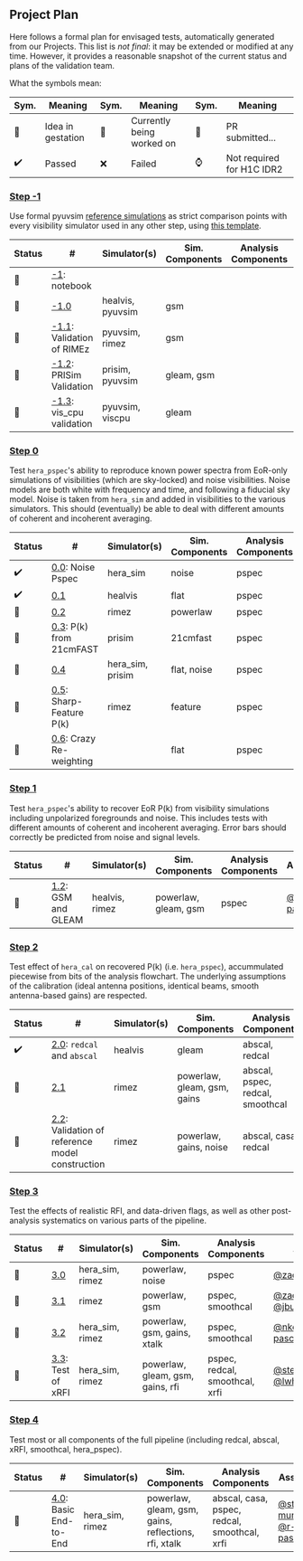 ## Project Plan
Here follows a formal plan for envisaged tests, automatically generated from our Projects. 
This list is *not final*: it may be extended or 
modified at any time. However, it provides a reasonable snapshot of the current status and plans of 
the validation team.

What the symbols mean:

Sym. | Meaning | Sym. | Meaning | Sym.  |Meaning
-------| ----- | ----- | ---- | ----- | ------
:egg:      | Idea in gestation  | :hammer:   | Currently being worked on | :thinking: | PR submitted... 
:heavy_check_mark: | Passed     | :x:        | Failed | :watch:    | Not required for H1C IDR2

### [Step -1](https://api.github.com/projects/3274950)
Use formal pyuvsim [reference simulations](https://github.com/RadioAstronomySoftwareGroup/pyuvsim/tree/master/reference_simulations) as strict comparison points with every visibility simulator used in any other step, using [this template](https://github.com/RadioAstronomySoftwareGroup/pyuvsim/pull/211).

Status     | #    | Simulator(s) | Sim. Components | Analysis Components | Assigned |
-----------| -----|--------------|-----------------|---------------------|----------|
:hammer:  |  [-1](https://api.github.com/repos/HERA-Team/hera-validation/issues/31):  notebook  |   |  |  | [@steven-murray](https://api.github.com/users/steven-murray), [@piyanatk](https://api.github.com/users/piyanatk)  |
:hammer:  |  [-1.0](https://api.github.com/repos/HERA-Team/hera-validation/issues/25)  | healvis, pyuvsim  | gsm |  |   |
:hammer:  |  [-1.1](https://api.github.com/repos/HERA-Team/hera-validation/issues/35):  Validation of RIMEz  | pyuvsim, rimez  | gsm |  | [@piyanatk](https://api.github.com/users/piyanatk), [@zacharymartinot](https://api.github.com/users/zacharymartinot)  |
:hammer:  |  [-1.2](https://api.github.com/repos/HERA-Team/hera-validation/issues/36):  PRISim Validation  | prisim, pyuvsim  | gleam, gsm |  | [@piyanatk](https://api.github.com/users/piyanatk), [@nithyanandan](https://api.github.com/users/nithyanandan)  |
:hammer:  |  [-1.3](https://api.github.com/repos/HERA-Team/hera-validation/issues/37):  vis_cpu validation  | pyuvsim, viscpu  | gleam |  | [@steven-murray](https://api.github.com/users/steven-murray), [@piyanatk](https://api.github.com/users/piyanatk), [@Jackmastr](https://api.github.com/users/Jackmastr)  |


### [Step 0](https://api.github.com/projects/3274969)
Test `hera_pspec`'s ability to reproduce known power spectra from EoR-only simulations of visibilities (which are sky-locked) and noise visibilities. Noise models are both white with frequency and time, and following a fiducial sky model. Noise is taken from `hera_sim` and added in visibilities to the various simulators. This should (eventually) be able to deal with different amounts of coherent and incoherent averaging.

Status     | #    | Simulator(s) | Sim. Components | Analysis Components | Assigned |
-----------| -----|--------------|-----------------|---------------------|----------|
:heavy_check_mark:  |  [0.0](https://api.github.com/repos/HERA-Team/hera-validation/issues/5):  Noise Pspec  | hera_sim  | noise | pspec | [@nkern](https://api.github.com/users/nkern)  |
:heavy_check_mark:  |  [0.1](https://api.github.com/repos/HERA-Team/hera-validation/issues/7)  | healvis  | flat | pspec | [@r-pascua](https://api.github.com/users/r-pascua)  |
:egg:  |  [0.2](https://api.github.com/repos/HERA-Team/hera-validation/issues/23)  | rimez  | powerlaw | pspec |   |
:hammer:  |  [0.3](https://api.github.com/repos/HERA-Team/hera-validation/issues/38):  P(k) from 21cmFAST  | prisim  | 21cmfast | pspec | [@nithyanandan](https://api.github.com/users/nithyanandan)  |
:hammer:  |  [0.4](https://api.github.com/repos/HERA-Team/hera-validation/issues/27)  | hera_sim, prisim  | flat, noise | pspec | [@acliu](https://api.github.com/users/acliu), [@taylordb](https://api.github.com/users/taylordb)  |
:hammer:  |  [0.5](https://api.github.com/repos/HERA-Team/hera-validation/issues/39):  Sharp-Feature P(k)  | rimez  | feature | pspec | [@zacharymartinot](https://api.github.com/users/zacharymartinot), [@JianrongTan](https://api.github.com/users/JianrongTan)  |
:hammer:  |  [0.6](https://api.github.com/repos/HERA-Team/hera-validation/issues/26):  Crazy Re-weighting  |   | flat | pspec | [@acliu](https://api.github.com/users/acliu), [@taylordb](https://api.github.com/users/taylordb)  |


### [Step 1](https://api.github.com/projects/3274994)
Test `hera_pspec`'s ability to recover EoR P(k) from visibility simulations including unpolarized foregrounds and noise. This includes tests with different amounts of coherent and incoherent averaging. Error bars should correctly be predicted from noise and signal levels.

Status     | #    | Simulator(s) | Sim. Components | Analysis Components | Assigned |
-----------| -----|--------------|-----------------|---------------------|----------|
:hammer:  |  [1.2](https://api.github.com/repos/HERA-Team/hera-validation/issues/40):  GSM and GLEAM  | healvis, rimez  | powerlaw, gleam, gsm | pspec | [@r-pascua](https://api.github.com/users/r-pascua)  |


### [Step 2](https://api.github.com/projects/3275007)
Test effect of `hera_cal` on recovered P(k) (i.e. `hera_pspec`), accummulated piecewise from bits of the analysis flowchart. The underlying assumptions of the calibration (ideal antenna positions, identical beams, smooth antenna-based gains) are respected.

Status     | #    | Simulator(s) | Sim. Components | Analysis Components | Assigned |
-----------| -----|--------------|-----------------|---------------------|----------|
:heavy_check_mark:  |  [2.0](https://api.github.com/repos/HERA-Team/hera-validation/issues/4):  `redcal` and `abscal`  | healvis  | gleam | abscal, redcal | [@jaguirre](https://api.github.com/users/jaguirre), [@jsdillon](https://api.github.com/users/jsdillon)  |
:hammer:  |  [2.1](https://api.github.com/repos/HERA-Team/hera-validation/issues/16)  | rimez  | powerlaw, gleam, gsm, gains | abscal, pspec, redcal, smoothcal |   |
:hammer:  |  [2.2](https://api.github.com/repos/HERA-Team/hera-validation/issues/28):  Validation of reference model construction  | rimez  | powerlaw, gains, noise | abscal, casa, redcal | [@TashaleeB](https://api.github.com/users/TashaleeB)  |


### [Step 3](https://api.github.com/projects/3275013)
Test the effects of realistic RFI, and data-driven flags, as well as other post-analysis systematics on various parts of the pipeline.

Status     | #    | Simulator(s) | Sim. Components | Analysis Components | Assigned |
-----------| -----|--------------|-----------------|---------------------|----------|
:hammer:  |  [3.0](https://api.github.com/repos/HERA-Team/hera-validation/issues/20)  | hera_sim, rimez  | powerlaw, noise | pspec | [@zacharymartinot](https://api.github.com/users/zacharymartinot)  |
:hammer:  |  [3.1](https://api.github.com/repos/HERA-Team/hera-validation/issues/21)  | rimez  | powerlaw, gsm | pspec, smoothcal | [@zacharymartinot](https://api.github.com/users/zacharymartinot), [@jburba](https://api.github.com/users/jburba)  |
:hammer:  |  [3.2](https://api.github.com/repos/HERA-Team/hera-validation/issues/22)  | hera_sim, rimez  | powerlaw, gsm, gains, xtalk | pspec, smoothcal | [@nkern](https://api.github.com/users/nkern), [@r-pascua](https://api.github.com/users/r-pascua)  |
:hammer:  |  [3.3](https://api.github.com/repos/HERA-Team/hera-validation/issues/41):  Test of xRFI  | hera_sim, rimez  | powerlaw, gleam, gsm, gains, rfi | pspec, redcal, smoothcal, xrfi | [@steven-murray](https://api.github.com/users/steven-murray), [@lwhitler](https://api.github.com/users/lwhitler)  |


### [Step 4](https://api.github.com/projects/3275024)
Test most or all components of the full pipeline (including redcal, abscal, xRFI, smoothcal, hera_pspec).

Status     | #    | Simulator(s) | Sim. Components | Analysis Components | Assigned |
-----------| -----|--------------|-----------------|---------------------|----------|
:hammer:  |  [4.0](https://api.github.com/repos/HERA-Team/hera-validation/issues/42):  Basic End-to-End  | hera_sim, rimez  | powerlaw, gleam, gsm, gains, reflections, rfi, xtalk | abscal, casa, pspec, redcal, smoothcal, xrfi | [@steven-murray](https://api.github.com/users/steven-murray), [@r-pascua](https://api.github.com/users/r-pascua)  |


